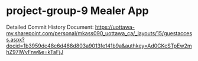 # project-group-9 Mealer App

Detailed Commit History Document:
https://uottawa-my.sharepoint.com/personal/mkass090_uottawa_ca/_layouts/15/guestaccess.aspx?docid=1b3959dc48c6d468d803a9013fe141b9a&authkey=Ad0CKcSTpEw2mhZ97lWvFnw&e=kTaFjJ
